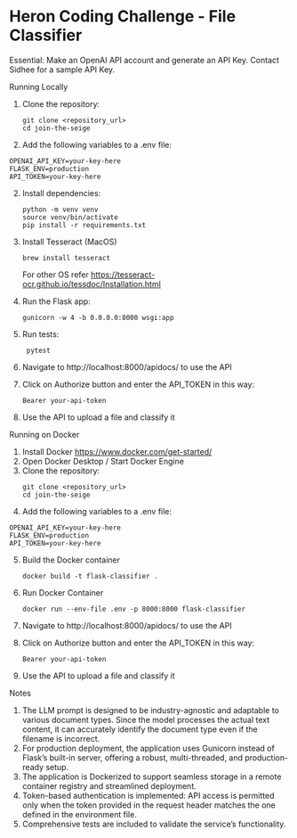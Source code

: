 # Heron Coding Challenge - File Classifier

Essential:
Make an OpenAI API account and generate an API Key. 
Contact Sidhee for a sample API Key.

Running Locally

1. Clone the repository:
    ```shell
    git clone <repository_url>
    cd join-the-seige
    ```

2. Add the following variables to a .env file:

```
OPENAI_API_KEY=your-key-here
FLASK_ENV=production
API_TOKEN=your-key-here
```
2. Install dependencies:
    ```shell
    python -m venv venv
    source venv/bin/activate
    pip install -r requirements.txt
    ```
3. Install Tesseract (MacOS)
    ```
    brew install tesseract 
    ```
    For other OS refer https://tesseract-ocr.github.io/tessdoc/Installation.html

3. Run the Flask app:
    ```shell
    gunicorn -w 4 -b 0.0.0.0:8000 wsgi:app
    ```

4. Run tests:
   ```shell
    pytest
    ```

5. Navigate to http://localhost:8000/apidocs/  to use the API

6. Click on Authorize button and enter the API_TOKEN in this way:
    ```
    Bearer your-api-token
    ```

7. Use the API to upload a file and classify it


Running on Docker

1. Install Docker https://www.docker.com/get-started/
2. Open Docker Desktop / Start Docker Engine
3. Clone the repository:
    ```shell
    git clone <repository_url>
    cd join-the-seige
    ```
4. Add the following variables to a .env file:

```
OPENAI_API_KEY=your-key-here
FLASK_ENV=production
API_TOKEN=your-key-here
```

5. Build the Docker container
    ```
    docker build -t flask-classifier .

    ```
6. Run Docker Container
   ```
   docker run --env-file .env -p 8000:8000 flask-classifier
   ```
7. Navigate to http://localhost:8000/apidocs/  to use the API

8. Click on Authorize button and enter the API_TOKEN in this way:
    ```
    Bearer your-api-token
    ```

9. Use the API to upload a file and classify it


Notes
1. The LLM prompt is designed to be industry-agnostic and adaptable to various document types. Since the model processes the actual text content, it can accurately identify the document type even if the filename is incorrect.
2. For production deployment, the application uses Gunicorn instead of Flask’s built-in server, offering a robust, multi-threaded, and production-ready setup.
3. The application is Dockerized to support seamless storage in a remote container registry and streamlined deployment.
4. Token-based authentication is implemented: API access is permitted only when the token provided in the request header matches the one defined in the environment file.
5. Comprehensive tests are included to validate the service’s functionality.
